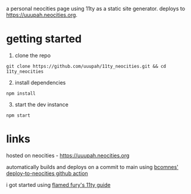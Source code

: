 a personal neocities page using 11ty as a static site generator. deploys to https://uuupah.neocities.org.

# getting started

1. clone the repo

`git clone https://github.com/uuupah/11ty_neocities.git && cd 11ty_neocities`

2. install dependencies

`npm install`

3. start the dev instance 

`npm start`

# links

hosted on neocities - https://uuupah.neocities.org

automatically builds and deploys on a commit to main using [bcomnes' deploy-to-neocities github action](https://github.com/bcomnes/deploy-to-neocities)

i got started using [flamed fury's 11ty guide](https://flamedfury.com/guides/11ty-homepage-neocities/)

